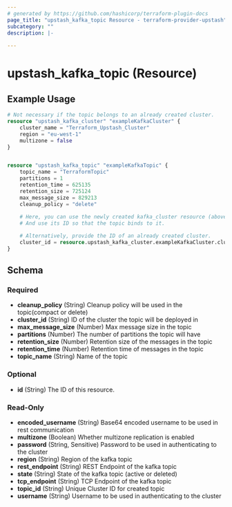 ```yaml
---
# generated by https://github.com/hashicorp/terraform-plugin-docs
page_title: "upstash_kafka_topic Resource - terraform-provider-upstash"
subcategory: ""
description: |-
  
---
```


# upstash_kafka_topic (Resource)



## Example Usage

```terraform
# Not necessary if the topic belongs to an already created cluster.
resource "upstash_kafka_cluster" "exampleKafkaCluster" {
    cluster_name = "Terraform_Upstash_Cluster"
    region = "eu-west-1"
    multizone = false
}


resource "upstash_kafka_topic" "exampleKafkaTopic" {
    topic_name = "TerraformTopic"
    partitions = 1
    retention_time = 625135
    retention_size = 725124
    max_message_size = 829213
    cleanup_policy = "delete"
    
    # Here, you can use the newly created kafka_cluster resource (above) named exampleKafkaCluster.
    # And use its ID so that the topic binds to it.

    # Alternatively, provide the ID of an already created cluster.
    cluster_id = resource.upstash_kafka_cluster.exampleKafkaCluster.cluster_id
}
```

<!-- schema generated by tfplugindocs -->
## Schema

### Required

- **cleanup_policy** (String) Cleanup policy will be used in the topic(compact or delete)
- **cluster_id** (String) ID of the cluster the topic will be deployed in
- **max_message_size** (Number) Max message size in the topic
- **partitions** (Number) The number of partitions the topic will have
- **retention_size** (Number) Retention size of the messages in the topic
- **retention_time** (Number) Retention time of messages in the topic
- **topic_name** (String) Name of the topic

### Optional

- **id** (String) The ID of this resource.

### Read-Only

- **encoded_username** (String) Base64 encoded username to be used in rest communication
- **multizone** (Boolean) Whether multizone replication is enabled
- **password** (String, Sensitive) Password to be used in authenticating to the cluster
- **region** (String) Region of the kafka topic
- **rest_endpoint** (String) REST Endpoint of the kafka topic
- **state** (String) State of the kafka topic (active or deleted)
- **tcp_endpoint** (String) TCP Endpoint of the kafka topic
- **topic_id** (String) Unique Cluster ID for created topic
- **username** (String) Username to be used in authenticating to the cluster


